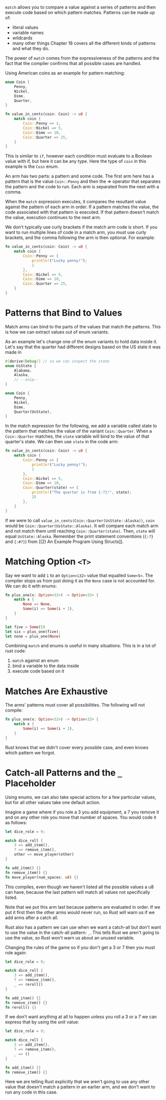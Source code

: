`match` allows you to compare a value against a series of patterns and then execute code based on which pattern matches. Patterns can be made up of:
* literal values
* variable names
* wildcards
* many other things
Chapter 18 covers all the different kinds of patterns and what they do.

The power of `match` comes from the expressiveness of the patterns and the fact that the compiler confirms that all possible cases are handled.

Using American coins as an example for pattern matching:

```rust
enum Coin {
    Penny,
    Nickel,
    Dime,
    Quarter,
}

fn value_in_cents(coin: Coin) -> u8 {
    match coin {
        Coin::Penny => 1,
        Coin::Nickel => 5,
        Coin::Dime => 10,
        Coin::Quarter => 25,
    }
}
```

This is similar to `if`, however each condition must evaluate to a Boolean value with if, but here it can be any type. Here the type of `coin` in this example is the `Coin` enum.

An arm has two parts: a pattern and some code. The first arm here has a pattern that is the value `Coin::Penny` and then the => operator that separates the pattern and the code to run. Each arm is separated from the next with a comma.

When the `match` expression executes, it compares the resultant value against the pattern of each arm in order. If a pattern matches the value, the code associated with that pattern is executed. If that pattern doesn't match the value, execution continues to the next arm.

We don't typically use curly brackets if the match arm code is short. If you want to run multiple lines of code in a match arm, you must use curly brackets, and the comma following the arm is then optional. For example:

```rust
fn value_in_cents(coin: Coin) -> u8 {
    match coin {
        Coin::Penny => {
            println!("Lucky penny!");
            1
        },
        Coin::Nickel => 5,
        Coin::Dime => 10,
        Coin::Quarter => 25,
    }
}
```

# Patterns that Bind to Values
Match arms can bind to the parts of the values that match the patterns. This is how we can extract values out of enum variants.

As an example let's change one of the enum variants to hold data inside it. Let's say that the quarter had different designs based on the US state it was made in

```rust
#[derive(Debug)] // so we can inspect the state
enum UsState {
    Alabama,
    Alaska,
    // --snip--
}

enum Coin {
    Penny,
    Nickel,
    Dime,
    Quarter(UsState),
}
```

In the match expression for the following, we add a variable called state to the pattern that matches the value of the variant `Coin::Quarter`. When a `Coin::Quarter` matches, the `state` variable will bind to the value of that quarter's state. We can then use `state` in the code arm:

```rust
fn value_in_cents(coin: Coin) -> u8 {
    match coin {
        Coin::Penny => {
            println!("Lucky penny!");
            1
        },
        Coin::Nickel => 5,
        Coin::Dime => 10,
        Coin::Quarter(state) => {
            println!("The quarter is from {:?}!", state);
            25
        },
    }
}
```

If we were to call `value_in_cents(Coin::Quarter(UsState::Alaska))`, `coin` would be `Coin::Quarter(UsState::Alaska)`. It will compare each match arm and not match them until reaching `Coin::Quarter(state)`. Then, `state` will equal `UsState::Alaska`. Remember the print statement conventions (`{:?}` and `{:#?}`) from [[2) An Example Program Using Structs]].

# Matching Option `<T>`
Say we want to add `1` to an `Option<i32>` value that equalled `Some<5>`. The compiler stops us from just doing it as the `None` case is not accounted for. We can do it with enums:

```rust
fn plus_one(x: Option<32>) -> Option<32> {
    match x {
        None => None,
        Some(i) => Some(i + 1),
    }
}

let five = Some(5)
let six = plus_one(five);
let none = plus_one(None)
```

Combining `match` and enums is useful in many situations. This is in a lot of rust code:
1) `match` against an enum
2) bind a variable to the data inside
3) execute code based on it

# Matches Are Exhaustive
The arms' patterns must cover all possibilities. The following will not compile:

```rust
fn plus_one(x: Option<32>) -> Option<32> {
    match x {
        Some(i) => Some(i + 1),
    }
}
```

Rust knows that we didn't cover every possible case, and even knows which pattern we forgot.

# Catch-all Patterns and the `_` Placeholder
Using enums, we can also take special actions for a few particular values, but for all other values take one default action.

Imagine a game where if you role a 3 you add equipment, a 7 you remove it and on any other role you move that number of spaces. You would code it as follows:

```rust
let dice_role = 9;

match dice_roll {
    3 => add_item(),
    7 => remove_item(),
    other => move_player(other)
}

fn add_item() {}
fn remove_item() {}
fn move_player(num_spaces: u8) {}
```

This compiles, even though we haven't listed all the possible values a u8 can have, because the last pattern will match all values not specifically listed.

Note that we put this arm last because patterns are evaluated in order. If we put it first then the other arms would never run, so Rust will warn us if we add arms after a catch all.

Rust also has a pattern we can use when we want a catch-all but don't want to use the value in the catch-all pattern: `_`. This tells Rust we aren't going to use the value, so Rust won't warn us about an unused variable.

Changing the rules of the game so if you don't get a 3 or 7 then you must role again:

```rust
let dice_role = 9;

match dice_roll {
    3 => add_item(),
    7 => remove_item(),
    _ => reroll()
}

fn add_item() {}
fn remove_item() {}
fn reroll() {}
```

If we don't want anything at all to happen unless you roll a 3 or a 7 we can express that by using the unit value:

```rust
let dice_role = 9;

match dice_roll {
    3 => add_item(),
    7 => remove_item(),
    _ => ()
}

fn add_item() {}
fn remove_item() {}
```

Here we are telling Rust explicitly that we aren't going to use any other value that doesn't match a pattern in an earlier arm, and we don't want to run any code in this case.